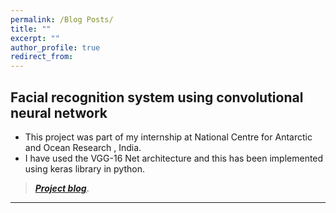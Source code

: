 ```yaml
---
permalink: /Blog Posts/
title: ""
excerpt: ""
author_profile: true
redirect_from: 
---
```

## Facial recognition system using convolutional neural network 

* This project was part of my internship at National Centre for Antarctic and Ocean Research , India. 
* I have used the VGG-16 Net architecture and this has been implemented using keras library in python.

> [**_Project blog_**]().

***
